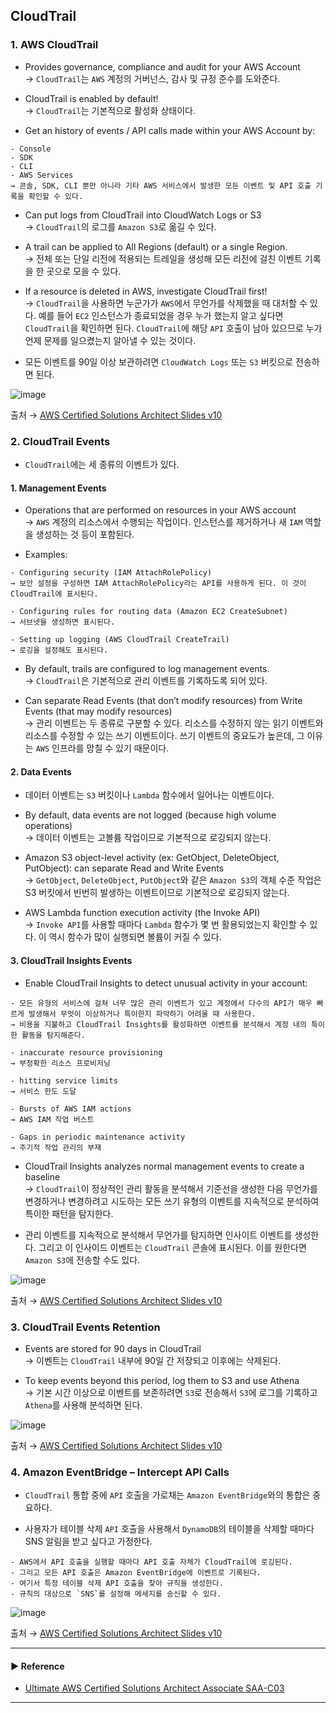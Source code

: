## CloudTrail
### 1. AWS CloudTrail
- Provides governance, compliance and audit for your AWS Account  
→ `CloudTrail`는 `AWS` 계정의 거버넌스, 감사 및 규정 준수를 도와준다.

- CloudTrail is enabled by default!  
→ `CloudTrail`는 기본적으로 활성화 상태이다.

- Get an history of events / API calls made within your AWS Account by:
~~~
- Console
- SDK
- CLI
- AWS Services
→ 콘솔, SDK, CLI 뿐만 아니라 기타 AWS 서비스에서 발생한 모든 이벤트 및 API 호출 기록을 확인할 수 있다.
~~~

- Can put logs from CloudTrail into CloudWatch Logs or S3  
→ `CloudTrail`의 로그를 `Amazon S3`로 옮길 수 있다.

- A trail can be applied to All Regions (default) or a single Region.  
→ 전체 또는 단일 리전에 적용되는 트레일을 생성해 모든 리전에 걸친 이벤트 기록을 한 곳으로 모을 수 있다.

- If a resource is deleted in AWS, investigate CloudTrail first!  
→ `CloudTrail`을 사용하면 누군가가 `AWS`에서 무언가를 삭제했을 때 대처할 수 있다. 예를 들어 `EC2` 인스턴스가 종료되었을 경우 누가 했는지 알고 싶다면 `CloudTrail`을 확인하면 된다.
`CloudTrail`에 해당 `API` 호출이 남아 있으므로 누가 언제 문제를 일으켰는지 알아낼 수 있는 것이다.

- 모든 이벤트를 90일 이상 보관하려면 `CloudWatch Logs` 또는 `S3` 버킷으로 전송하면 된다.

![image](https://user-images.githubusercontent.com/97398071/236638712-82a4c7df-ab4d-447b-8741-9961bd34e325.png)

출처 → [AWS Certified Solutions Architect Slides v10](https://courses.datacumulus.com/downloads/certified-solutions-architect-pn9/)

### 2. CloudTrail Events
- `CloudTrail`에는 세 종류의 이벤트가 있다.

#### 1. Management Events
- Operations that are performed on resources in your AWS account  
→ `AWS` 계정의 리소스에서 수행되는 작업이다. 인스턴스를 제거하거나 새 `IAM` 역할을 생성하는 것 등이 포함된다.

- Examples:
~~~
- Configuring security (IAM AttachRolePolicy)
→ 보안 설정을 구성하면 IAM AttachRolePolicy라는 API를 사용하게 된다. 이 것이 CloudTrail에 표시된다.

- Configuring rules for routing data (Amazon EC2 CreateSubnet)
→ 서브넷을 생성하면 표시된다.

- Setting up logging (AWS CloudTrail CreateTrail)
→ 로깅을 설정해도 표시된다.
~~~

- By default, trails are configured to log management events.  
→ `CloudTrail`은 기본적으로 관리 이벤트를 기록하도록 되어 있다.

- Can separate Read Events (that don’t modify resources) from Write Events (that may modify resources)  
→ 관리 이벤트는 두 종류로 구분할 수 있다. 리소스를 수정하지 않는 읽기 이벤트와 리소스를 수정할 수 있는 쓰기 이벤트이다. 쓰기 이벤트의 중요도가 높은데, 그 이유는 `AWS` 인프라를 망칠 수 있기 때문이다.

#### 2. Data Events
- 데이터 이벤트는 `S3` 버킷이나 `Lambda` 함수에서 일어나는 이벤트이다.

- By default, data events are not logged (because high volume operations)  
→ 데이터 이벤트는 고볼륨 작업이므로 기본적으로 로깅되지 않는다.

- Amazon S3 object-level activity (ex: GetObject, DeleteObject, PutObject): can separate Read and Write Events  
→ `GetObject`, `DeleteObject`, `PutObject`와 같은 `Amazon S3`의 객체 수준 작업은 S3 버킷에서 빈번히 발생하는 이벤트이므로 기본적으로 로깅되지 않는다.

- AWS Lambda function execution activity (the Invoke API)  
→ `Invoke API`를 사용할 때마다 `Lambda` 함수가 몇 번 활용되었는지 확인할 수 있다. 이 역시 함수가 많이 실행되면 볼륨이 커질 수 있다.

#### 3. CloudTrail Insights Events
- Enable CloudTrail Insights to detect unusual activity in your account:
~~~
- 모든 유형의 서비스에 걸쳐 너무 많은 관리 이벤트가 있고 계정에서 다수의 API가 매우 빠르게 발생해서 무엇이 이상하거나 특이한지 파악하기 어려울 때 사용한다. 
→ 비용을 지불하고 CloudTrail Insights를 활성화하면 이벤트를 분석해서 계정 내의 특이한 활동을 탐지해준다.

- inaccurate resource provisioning
→ 부정확한 리소스 프로비저닝

- hitting service limits
→ 서비스 한도 도달

- Bursts of AWS IAM actions
→ AWS IAM 작업 버스트

- Gaps in periodic maintenance activity
→ 주기적 작업 관리의 부재
~~~

- CloudTrail Insights analyzes normal management events to create a baseline  
→ `CloudTrail`이 정상적인 관리 활동을 분석해서 기준선을 생성한 다음 무언가를 변경하거나 변경하려고 시도하는 모든 쓰기 유형의 이벤트를 지속적으로 분석하여 특이한 패턴을 탐지한다.

- 관리 이벤트를 지속적으로 분석해서 무언가를 탐지하면 인사이트 이벤트를 생성한다. 그리고 이 인사이드 이벤트는 `CloudTrail` 콘솔에 표시된다. 이를 원한다면 `Amazon S3`에 전송할 수도 있다.

![image](https://user-images.githubusercontent.com/97398071/236638776-92269a8d-79a8-4382-8bc9-28c19c39d344.png)

출처 → [AWS Certified Solutions Architect Slides v10](https://courses.datacumulus.com/downloads/certified-solutions-architect-pn9/)

### 3. CloudTrail Events Retention
- Events are stored for 90 days in CloudTrail  
→ 이벤트는 `CloudTrail` 내부에 90일 간 저장되고 이후에는 삭제된다.

- To keep events beyond this period, log them to S3 and use Athena  
→ 기본 시간 이상으로 이벤트를 보존하려면 `S3`로 전송해서 `S3`에 로그를 기록하고 `Athena`를 사용해 분석하면 된다.

![image](https://user-images.githubusercontent.com/97398071/236638828-2b2908ec-0564-47b6-b83b-a24887a8a269.png)

출처 → [AWS Certified Solutions Architect Slides v10](https://courses.datacumulus.com/downloads/certified-solutions-architect-pn9/)

### 4. Amazon EventBridge – Intercept API Calls
- `CloudTrail` 통합 중에 `API` 호출을 가로채는 `Amazon EventBridge`와의 통합은 중요하다.

- 사용자가 테이블 삭제 `API` 호출을 사용해서 `DynamoDB`의 테이블을 삭제할 때마다 SNS 알림을 받고 싶다고 가정한다.
~~~
- AWS에서 API 호출을 실행할 때마다 API 호출 자체가 CloudTrail에 로깅된다.
- 그리고 모든 API 호출은 Amazon EventBridge에 이벤트로 기록된다.
- 여기서 특정 테이블 삭제 API 호출을 찾아 규칙을 생성한다.
- 규칙의 대상으로 `SNS`를 설정해 메세지를 송신할 수 있다.
~~~

![image](https://user-images.githubusercontent.com/97398071/236638855-5857c91d-23bf-436d-8cdc-9c7fea6f5d94.png)

출처 → [AWS Certified Solutions Architect Slides v10](https://courses.datacumulus.com/downloads/certified-solutions-architect-pn9/)

---
#### ▶ Reference
- [Ultimate AWS Certified Solutions Architect Associate SAA-C03](https://www.udemy.com/course/aws-certified-solutions-architect-associate-saa-c03/)
---